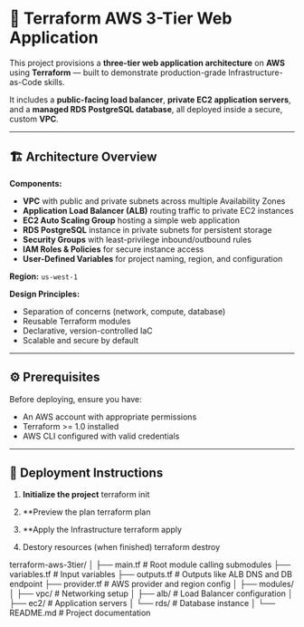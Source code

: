 # 🚀 Terraform AWS 3-Tier Web Application

This project provisions a **three-tier web application architecture** on **AWS** using **Terraform** — built to demonstrate production-grade Infrastructure-as-Code skills.

It includes a **public-facing load balancer**, **private EC2 application servers**, and a **managed RDS PostgreSQL database**, all deployed inside a secure, custom **VPC**.

---

## 🏗️ Architecture Overview

**Components:**
- **VPC** with public and private subnets across multiple Availability Zones
- **Application Load Balancer (ALB)** routing traffic to private EC2 instances
- **EC2 Auto Scaling Group** hosting a simple web application
- **RDS PostgreSQL** instance in private subnets for persistent storage
- **Security Groups** with least-privilege inbound/outbound rules
- **IAM Roles & Policies** for secure instance access
- **User-Defined Variables** for project naming, region, and configuration

**Region:** `us-west-1`

**Design Principles:**
- Separation of concerns (network, compute, database)
- Reusable Terraform modules
- Declarative, version-controlled IaC
- Scalable and secure by default

---

## ⚙️ Prerequisites

Before deploying, ensure you have:
- An AWS account with appropriate permissions  
- Terraform >= 1.0 installed  
- AWS CLI configured with valid credentials  

---

## 🚀 Deployment Instructions

1. **Initialize the project**
       terraform init
   
2. **Preview the plan
       terraform plan
   
3. **Apply the Infrastructure
       terraform apply
   
4. Destory resources (when finished)
       terraform destroy

   
terraform-aws-3tier/
│
├── main.tf                 # Root module calling submodules
├── variables.tf            # Input variables
├── outputs.tf              # Outputs like ALB DNS and DB endpoint
├── provider.tf             # AWS provider and region config
│
├── modules/
│   ├── vpc/                # Networking setup
│   ├── alb/                # Load Balancer configuration
│   ├── ec2/                # Application servers
│   └── rds/                # Database instance
│
└── README.md               # Project documentation
